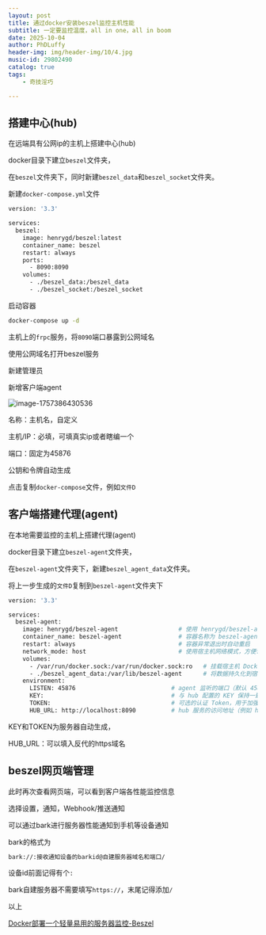 ```yaml
---
layout: post
title: 通过docker安装beszel监控主机性能
subtitle: 一定要监控温度，all in one，all in boom
date: 2025-10-04
author: PhDLuffy
header-img: img/header-img/10/4.jpg
music-id: 29802490
catalog: true
tags:
    - 奇技淫巧

---
```


## 搭建中心(hub)

在远端具有公网ip的主机上搭建中心(hub)

docker目录下建立`beszel`文件夹，

在`beszel`文件夹下，同时新建`beszel_data`和`beszel_socket`文件夹。

新建`docker-compose.yml`文件

```bash
version: '3.3'

services:
  beszel:
    image: henrygd/beszel:latest        
    container_name: beszel              
    restart: always                     
    ports:
      - 8090:8090                       
    volumes:
      - ./beszel_data:/beszel_data      
      - ./beszel_socket:/beszel_socket  

```

启动容器

```bash
docker-compose up -d
```

主机上的`frpc`服务，将`8090`端口暴露到公网域名

使用公网域名打开beszel服务

新建管理员

新增客户端agent

![image-1757386430536](https://fastly.jsdelivr.net/gh/PhDLuffy/PicGo@master/img/202510042251911.png)



名称：主机名，自定义

主机/IP：必填，可填真实ip或者瞎编一个

端口：固定为45876

公钥和令牌自动生成

点击复制`docker-compose`文件，例如`文件D`



## 客户端搭建代理(agent)

在本地需要监控的主机上搭建代理(agent)

docker目录下建立`beszel-agent`文件夹，

在`beszel-agent`文件夹下，新建`beszel_agent_data`文件夹。

将上一步生成的`文件D`复制到`beszel-agent`文件夹下

```bash
version: '3.3'

services:
  beszel-agent:
    image: henrygd/beszel-agent                 # 使用 henrygd/beszel-agent 镜像
    container_name: beszel-agent                # 容器名称为 beszel-agent
    restart: always                             # 容器异常退出时自动重启
    network_mode: host                          # 使用宿主机网络模式，方便访问本机端口和资源
    volumes:
      - /var/run/docker.sock:/var/run/docker.sock:ro   # 挂载宿主机 Docker 套接字（只读），用于获取容器运行状态
      - ./beszel_agent_data:/var/lib/beszel-agent      # 将数据持久化到宿主机 ./beszel_agent_data 目录
    environment:
      LISTEN: 45876                           # agent 监听的端口（默认 45876）
      KEY:                                    # 与 hub 配置的 KEY 保持一致，用于安全通信
      TOKEN:                                  # 可选的认证 Token，用于加强安全性
      HUB_URL: http://localhost:8090          # hub 服务的访问地址（例如 http://<hub服务器IP>:8090）本机可以使用http://localhost:8090,其他主机请填相应的ip
```

KEY和TOKEN为服务器自动生成，

HUB_URL：可以填入反代的https域名



## beszel网页端管理

此时再次查看网页端，可以看到客户端各性能监控信息

选择设置，通知，Webhook/推送通知

可以通过bark进行服务器性能通知到手机等设备通知

bark的格式为

```bash
bark://:接收通知设备的barkid@自建服务器域名和端口/
```

设备id前面记得有个`:`

bark自建服务器不需要填写`https://`，末尾记得添加`/`

以上



[Docker部署一个轻量易用的服务器监控-Beszel](https://www.ywsj365.com/archives/docker-bu-shu-yi-ge-qing-liang-yi-yong-de-fu-wu-qi-jian-kong--beszel)